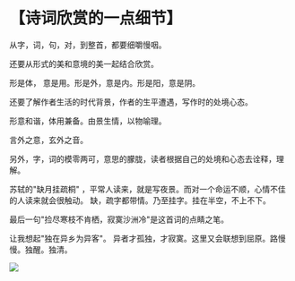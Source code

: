 # 【诗词欣赏的一点细节】

从字，词，句，对，到整首，都要细嚼慢咽。

还要从形式的美和意境的美一起结合欣赏。

形是体， 意是用。形是外，意是内。形是阳，意是阴。

还要了解作者生活的时代背景，作者的生平遭遇，写作时的处境心态。

形意和谐，体用兼备。由景生情，以物喻理。

言外之意，玄外之音。

另外，字，词的模零两可，意思的朦胧，读者根据自己的处境和心态去诠释，理解。

苏轼的"缺月挂疏桐" ，平常人读来，就是写夜景。而对一个命运不顺，心情不佳的人读来就会很触动。
缺，疏字都带情。乃至挂字。挂在半空，不上不下。

最后一句"捡尽寒枝不肯栖，寂寞沙洲冷"是这首词的点睛之笔。

让我想起"独在异乡为异客"。 异者才孤独，才寂寞。这里又会联想到屈原。路慢慢。独醒。独清。

![](10.png)
